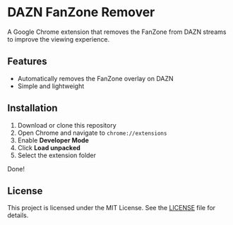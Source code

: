 # DAZN FanZone Remover

A Google Chrome extension that removes the FanZone from DAZN streams to improve the viewing experience.

## Features

- Automatically removes the FanZone overlay on DAZN
- Simple and lightweight

## Installation

1. Download or clone this repository
2. Open Chrome and navigate to `chrome://extensions`
3. Enable **Developer Mode**
4. Click **Load unpacked**
5. Select the extension folder

Done!

## License

This project is licensed under the MIT License. See the [LICENSE](LICENSE) file for details.
